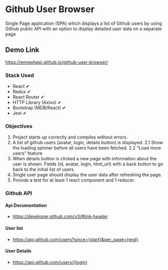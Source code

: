 # Github User Browser

Single Page application (SPA) which displays a list of Github users by using Github public API
with an option to display detailed user data on a separate page

## Demo Link
https://emrexhepi.github.io/github-user-browser/

### Stack Used
 - React ✔
 - Redux ✔
 - React Router ✔
 - HTTP Library (Axios) ✔
 - Bootstrap (MDB/React) ✔
 - Jest ✔

### Objectives
 1. Project starts up correctly and compiles without errors.
 2. A list of github users (avatar, login, details button) is displayed.
    2.1 Show the loading spinner before all users have been fetched.
    2.2 “Load more users” feature
 3. When details button is clicked a new page with information about the user is shown.
 Fields (id, avatar, login, html_url) with a back button to go back to the initial list of users.
 4. Single user page should display the user data after refreshing the page.
 5. Provide a test for at least 1 react component and 1 reducer.

### Github API

#### Api Documentation
 - https://developer.github.com/v3/#link-header

#### User list
 - https://api.github.com/users?since={start}&per_page={end}

#### User Details
 - https://api.github.com/users/{login}